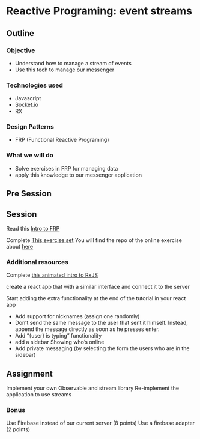 # Reactive Programing: event streams

## Outline

### Objective

* Understand how to manage a stream of events
* Use this tech to manage our messenger

### Technologies used

* Javascript
* Socket.io
* RX

### Design Patterns

* FRP (Functional Reactive Programing)

### What we will do

* Solve exercises in FRP for managing data
* apply this knowledge to our messenger application

## Pre Session

## Session

Read this [Intro to FRP](https://gist.github.com/staltz/868e7e9bc2a7b8c1f754)

Complete [This exercise set](http://reactivex.io/learnrx/)
You will find the repo of the online exercise about [here](https://github.com/ReactiveX/learnrx)

### Additional resources

Complete [this animated intro to RxJS](https://css-tricks.com/animated-intro-rxjs/)


create a react app that with a similar interface and connect it to the server

Start adding the extra functionality at the end of the tutorial in your react app

- Add support for nicknames (assign one randomly)
- Don’t send the same message to the user that sent it himself. Instead, append the message directly as soon as he presses enter.
- Add “{user} is typing” functionality
- add a sidebar Showing who’s online
- Add private messaging (by selecting the form the users who are in the sidebar)


## Assignment

Implement your own Observable and stream library
Re-implement the application to use streams

### Bonus

Use Firebase instead of our current server (8 points)
Use a firebase adapter (2 points)
